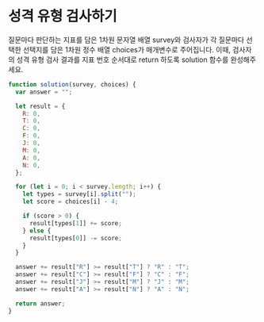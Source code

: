 # 성격 유형 검사하기

질문마다 판단하는 지표를 담은 1차원 문자열 배열 survey와 검사자가 각 질문마다 선택한 선택지를 담은 1차원 정수 배열 choices가 매개변수로 주어집니다. 이때, 검사자의 성격 유형 검사 결과를 지표 번호 순서대로 return 하도록 solution 함수를 완성해주세요.

```javascript
function solution(survey, choices) {
  var answer = "";

  let result = {
    R: 0,
    T: 0,
    C: 0,
    F: 0,
    J: 0,
    M: 0,
    A: 0,
    N: 0,
  };

  for (let i = 0; i < survey.length; i++) {
    let types = survey[i].split("");
    let score = choices[i] - 4;

    if (score > 0) {
      result[types[1]] += score;
    } else {
      result[types[0]] -= score;
    }
  }

  answer += result["R"] >= result["T"] ? "R" : "T";
  answer += result["C"] >= result["F"] ? "C" : "F";
  answer += result["J"] >= result["M"] ? "J" : "M";
  answer += result["A"] >= result["N"] ? "A" : "N";

  return answer;
}
```
